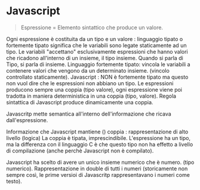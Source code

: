 # Javascript 

>Espressione = Elemento sintattico che produce un valore.

Ogni espressione è costituita da un tipo e un valore : linguaggio tipato o fortemente tipato significa che le variabili sono legate staticamente ad un tipo. Le variabili "accettano" esclusivamente espressioni che hanno valori che ricadono all'interno di un insieme, il tipo insieme. Quando si parla di Tipo, si parla di insieme.
Linguaggio fortemente tipato: vincola le variabili a contenere valori che vengono da un determinato insieme. (vincolo controllato staticamente).
Javascript : NON è fortemente tipato ma questo non vuol dire che le espressioni non abbiano un tipo. Le espressioni producono sempre una coppia (tipo valore), ogni espressione viene poi tradotta in maniera deterministica in una coppia (tipo, valore).
Regola sintattica di Javascript produce dinamicamente una coppia.

Javascritp mette semantica all'interno dell'informazione che ricava dall'espressione.

Informazione che Javascript mantiene () coppia : rappresentazione di alto livello (logica)
La coppia è tipata, imprescindibile.
L'espressione ha un tipo, ma la differenza con il linguaggio C è che questo tipo non ha effetto a livello di compilazione (anche perchè Javascript non è compilato).

Javascript ha scelto di avere un unico insieme numerico che è numero. (tipo numerico).
Rappresentazione in double di tutti i numeri (storicamente non sempre così, le prime versioi di Javascritp rappresentavano i numeri come testo).

